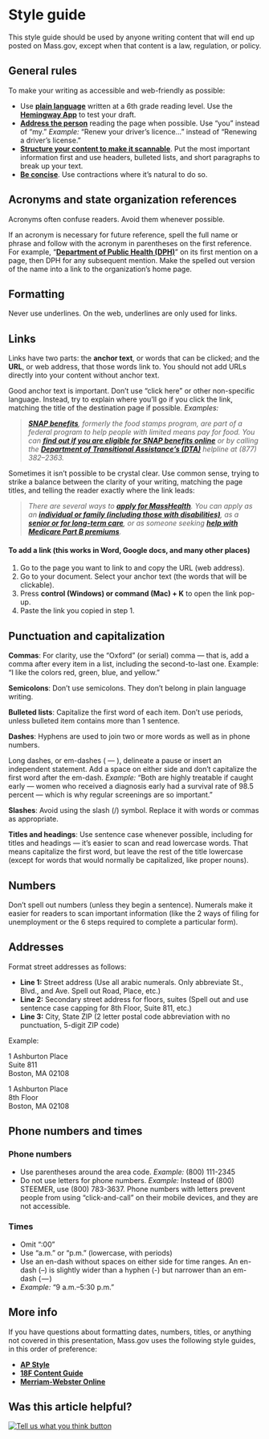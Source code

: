 # Style guide

This style guide should be used by anyone writing content that will end up posted on Mass.gov, except when that content is a law, regulation, or policy.

## General rules

To make your writing as accessible and web-friendly as possible:

* Use [**plain language**](https://pages.18f.gov/content-guide/plain-language/) written at a 6th grade reading level. Use the [**Hemingway App**](http://www.hemingwayapp.com/) to test your draft.
* [**Address the person**](https://pages.18f.gov/content-guide/address-the-user/) reading the page when possible. Use “you” instead of “my.” _Example:_ “Renew your driver’s licence…” instead of “Renewing a driver’s license.”
* [**Structure your content to make it scannable**](https://pages.18f.gov/content-guide/structure-the-content/). Put the most important information first and use headers, bulleted lists, and short paragraphs to break up your text.
* [**Be concise**](https://pages.18f.gov/content-guide/be-concise/). Use contractions where it’s natural to do so.

## Acronyms and state organization references

Acronyms often confuse readers. Avoid them whenever possible.

If an acronym is necessary for future reference, spell the full name or phrase and follow with the acronym in parentheses on the first reference. For example, “[**Department of Public Health \(DPH\)**](http://www.mass.gov/eohhs/gov/departments/dph/)” on its first mention on a page, then DPH for any subsequent mention. Make the spelled out version of the name into a link to the organization’s home page.

## Formatting

Never use underlines. On the web, underlines are only used for links.

## Links

Links have two parts: the **anchor text**, or words that can be clicked; and the **URL**, or web address, that those words link to. You should not add URLs directly into your content without anchor text.

Good anchor text is important. Don’t use “click here” or other non-specific language. Instead, try to explain where you’ll go if you click the link, matching the title of the destination page if possible. _Examples:_

> [_**SNAP benefits**_](http://www.mass.gov/eohhs/gov/departments/dta/food-assistance.html)_, formerly the food stamps program, are part of a federal program to help people with limited means pay for food. You can_ [_**find out if you are eligible for SNAP benefits online**_](https://hhsvgapps01.hhs.state.ma.us/screening/ScreeningWelcome_input) _or by calling the_ [_**Department of Transitional Assistance’s \(DTA\)**_](http://www.mass.gov/eohhs/gov/departments/dta/) _helpline at \(877\) 382–2363._

Sometimes it isn’t possible to be crystal clear. Use common sense, trying to strike a balance between the clarity of your writing, matching the page titles, and telling the reader exactly where the link leads:

> _There are several ways to_ [_**apply for MassHealth**_](http://www.mass.gov/eohhs/consumer/insurance/apply-for-health-coverage/)_. You can apply as an_ [_**individual or family \(including those with disabilities\)**_](http://www.mass.gov/eohhs/consumer/insurance/apply-for-health-coverage/individuals-families-including-people-w-disabilities.html)_, as a_ [_**senior or for long-term care**_](http://www.mass.gov/eohhs/consumer/insurance/apply-for-health-coverage/seniors-and-people-who-need-long-term-care.html)_, or as someone seeking_ [_**help with Medicare Part B premiums**_](http://www.mass.gov/eohhs/consumer/insurance/apply-for-health-coverage/assistance-with-paying-medicare-part-b-premiums.html)_._

#### **To add a link \(this works in Word, Google docs, and many other places\)**

1. Go to the page you want to link to and copy the URL \(web address\).
2. Go to your document. Select your anchor text \(the words that will be clickable\).
3. Press **control \(Windows\) or command \(Mac\) + K** to open the link pop-up.
4. Paste the link you copied in step 1.

## Punctuation and capitalization

**Commas**: For clarity, use the “Oxford” \(or serial\) comma — that is, add a comma after every item in a list, including the second-to-last one. Example: “I like the colors red, green, blue, and yellow.”

**Semicolons**: Don’t use semicolons. They don’t belong in plain language writing.

**Bulleted lists**: Capitalize the first word of each item. Don’t use periods, unless bulleted item contains more than 1 sentence.

**Dashes**: Hyphens are used to join two or more words as well as in phone numbers.

Long dashes, or em-dashes \( — \), delineate a pause or insert an independent statement. Add a space on either side and don’t capitalize the first word after the em-dash. _Example:_ “Both are highly treatable if caught early — women who received a diagnosis early had a survival rate of 98.5 percent — which is why regular screenings are so important.”

**Slashes**: Avoid using the slash \(/\) symbol. Replace it with words or commas as appropriate.

**Titles and headings**: Use sentence case whenever possible, including for titles and headings — it’s easier to scan and read lowercase words. That means capitalize the first word, but leave the rest of the title lowercase \(except for words that would normally be capitalized, like proper nouns\).

## **Numbers**

Don’t spell out numbers \(unless they begin a sentence\). Numerals make it easier for readers to scan important information \(like the 2 ways of filing for unemployment or the 6 steps required to complete a particular form\).

## Addresses

Format street addresses as follows:

* **Line 1:** Street address \(Use all arabic numerals. Only abbreviate St., Blvd., and Ave. Spell out Road, Place, etc.\)
* **Line 2:** Secondary street address for floors, suites \(Spell out and use sentence case capping for 8th Floor, Suite 811, etc.\)
* **Line 3:** City, State ZIP \(2 letter postal code abbreviation with no punctuation, 5-digit ZIP code\)

Example:

1 Ashburton Place  
Suite 811  
Boston, MA 02108

1 Ashburton Place  
8th Floor  
Boston, MA 02108

## Phone numbers and times

### **Phone numbers**

* Use parentheses around the area code. _Example:_ \(800\) 111-2345
* Do not use letters for phone numbers. _Example:_ Instead of \(800\) STEEMER, use \(800\) 783-3637. Phone numbers with letters prevent people from using “click-and-call” on their mobile devices, and they are not accessible.

### **Times**

* Omit “:00”
* Use “a.m.” or “p.m.” \(lowercase, with periods\)
* Use an en-dash without spaces on either side for time ranges. An en-dash \(–\) is slightly wider than a hyphen \(-\) but narrower than an em-dash \( — \)
* _Example:_ “9 a.m.–5:30 p.m.”

## More info

If you have questions about formatting dates, numbers, titles, or anything not covered in this presentation, Mass.gov uses the following style guides, in this order of preference:

* [**AP Style**](https://www.apstylebook.com/)
* [**18F Content Guide**](https://pages.18f.gov/content-guide/index.html)
* [**Merriam-Webster Online**](https://www.merriam-webster.com/)

## Was this article helpful?

[![Tell us what you think button](https://blobscdn.gitbook.com/v0/b/gitbook-28427.appspot.com/o/assets%2F-LJ04qJGAHkvdE13BfdG%2F-LSz77NBAwnSNpMPT3df%2F-LSz7xSmyKXltd4avaCt%2FKB%20survey%20button%20POC%202.png?alt=media&token=8d071cab-8b95-48a3-a332-13e3fc8d9f96)](https://massgov.formstack.com/forms/mass_gov_knowledge_base_feedback?article=style-guide)

